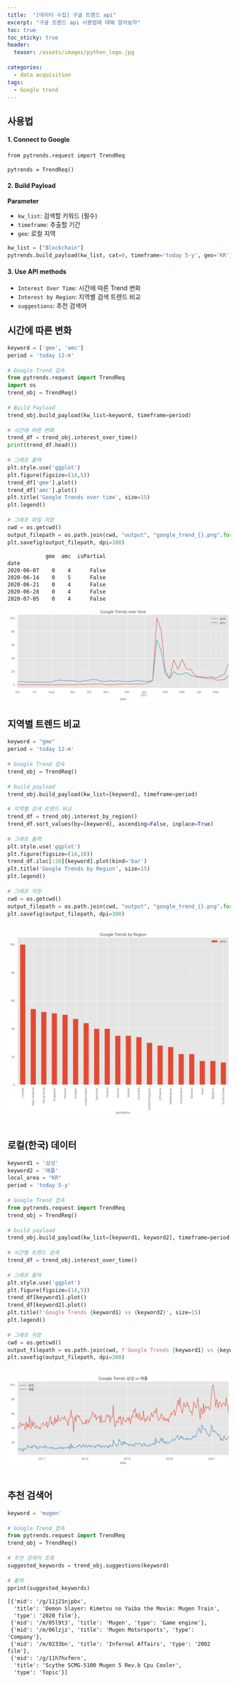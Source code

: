 ```yaml
---
title:  "[데이터 수집] 구글 트렌드 api"
excerpt: "구글 트렌드 api 사용법에 대해 알아보자"
toc: true
toc_sticky: true
header:
  teaser: /assets/images/python_logo.jpg

categories:
  - data acquisition
tags:
  - Google trend
---
```


## 사용법

#### 1. Connect to Google

~~~
from pytrends.request import TrendReq

pytrends = TrendReq()
~~~

#### 2. Build Payload
**Parameter**
- `kw_list`: 검색할 키워드 (필수)
- `timeframe`: 추출할 기간
- `geo`: 로컬 지역

~~~python
kw_list = ["Blockchain"]
pytrends.build_payload(kw_list, cat=0, timeframe='today 5-y', geo='KR')
~~~

#### 3. Use API methods
- `Interest Over Time`: 시간에 따른 Trend 변화
- `Interest by Region`: 지역별 검색 트렌드 비교
- `suggestions`: 추천 검색어

## 시간에 따른 변화


```python
keyword = ['gme', 'amc']
period = 'today 12-m'

# Google Trend 접속
from pytrends.request import TrendReq
import os
trend_obj = TrendReq()

# Build Payload
trend_obj.build_payload(kw_list=keyword, timeframe=period)

# 시간에 따른 변화
trend_df = trend_obj.interest_over_time()
print(trend_df.head())

# 그래프 출력
plt.style.use('ggplot')
plt.figure(figsize=(14,5))
trend_df['gme'].plot()
trend_df['amc'].plot()
plt.title('Google Trends over time', size=15)
plt.legend()

# 그래프 파일 저장
cwd = os.getcwd()
output_filepath = os.path.join(cwd, "output", "google_trend_{}.png".format(keyword))
plt.savefig(output_filepath, dpi=300)
```

                gme  amc  isPartial
    date                           
    2020-06-07    0    4      False
    2020-06-14    0    5      False
    2020-06-21    0    4      False
    2020-06-28    0    4      False
    2020-07-05    0    4      False




![output_7_1](/assets/output_7_1.png)



## 지역별 트렌드 비교


```python
keyword = "gme"
period = 'today 12-m'

# Google Trend 접속
trend_obj = TrendReq()

# build_payload
trend_obj.build_payload(kw_list=[keyword], timeframe=period)

# 지역별 검색 트렌드 비교
trend_df = trend_obj.interest_by_region()
trend_df.sort_values(by=[keyword], ascending=False, inplace=True)

# 그래프 출력
plt.style.use('ggplot')
plt.figure(figsize=(14,10))
trend_df.iloc[:20][keyword].plot(kind='bar')
plt.title('Google Trends by Region', size=15)
plt.legend()

# 그래프 저장
cwd = os.getcwd()
output_filepath = os.path.join(cwd, "output", "google_trend_{}.png".format(keyword))
plt.savefig(output_filepath, dpi=300)
```


​    
![output_9_0](/assets/output_9_0.png)
​    


## 로컬(한국) 데이터


```python
keyword1 = '삼성'
keyword2 = '애플'
local_area = "KR"
period = 'today 5-y'

# Google Trend 접속
from pytrends.request import TrendReq
trend_obj = TrendReq()

# build payload
trend_obj.build_payload(kw_list=[keyword1, keyword2], timeframe=period, geo=local_area)

# 시간별 트렌드 검색
trend_df = trend_obj.interest_over_time()

# 그래프 출력
plt.style.use('ggplot')
plt.figure(figsize=(14,5))
trend_df[keyword1].plot()
trend_df[keyword2].plot()
plt.title(f'Google Trends {keyword1} vs {keyword2}', size=15)
plt.legend()

# 그래프 저장
cwd = os.getcwd()
output_filepath = os.path.join(cwd, f'Google Trends {keyword1} vs {keyword2}.png')
plt.savefig(output_filepath, dpi=300)
```


​    
![output_11_0](/assets/output_11_0.png)
​    


## 추천 검색어


```python
keyword = 'mugen'

# Google Trend 접속
from pytrends.request import TrendReq
trend_obj = TrendReq()

# 추천 검색어 조회
suggested_keywords = trend_obj.suggestions(keyword)

# 출력
pprint(suggested_keywords)
```

    [{'mid': '/g/11j21njpbx',
      'title': 'Demon Slayer: Kimetsu no Yaiba the Movie: Mugen Train',
      'type': '2020 film'},
     {'mid': '/m/05l9t3', 'title': 'Mugen', 'type': 'Game engine'},
     {'mid': '/m/06lzjz', 'title': 'Mugen Motorsports', 'type': 'Company'},
     {'mid': '/m/0233bn', 'title': 'Infernal Affairs', 'type': '2002 film'},
     {'mid': '/g/11h7hvfmrn',
      'title': 'Scythe SCMG-5100 Mugen 5 Rev.b Cpu Cooler',
      'type': 'Topic'}]



```python

```

